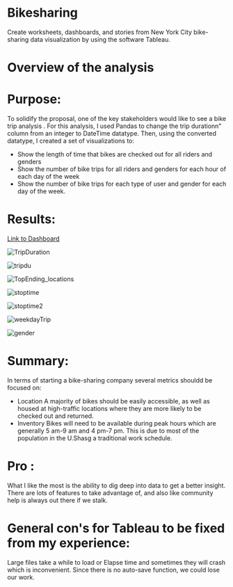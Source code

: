 # Bikesharing
Create worksheets, dashboards, and stories from New York City bike-sharing data visualization by using the software Tableau.

# Overview of the analysis

# Purpose:
   To solidify the proposal, one of the key stakeholders would like to see a bike trip analysis . For this analysis,
   I used Pandas to change the trip durationn" column from an integer to DateTime datatype. Then, using the converted datatype, 
   I created a set of visualizations to:
   - Show the length of time that bikes are checked out for all riders and genders
   -  Show the number of bike trips for all riders and genders for each hour of each day of the week
   -  Show the number of bike trips for each type of user and gender for each day of the week.

# Results:
[Link to Dashboard](https://public.tableau.com/views/NYCCitiBikeShare/NYC-Dashboard?:language=en-US&:display_count=n&:origin=viz_share_link)

![TripDuration](https://user-images.githubusercontent.com/77947860/162652207-d41fcf26-f0ff-4386-b2d9-e17b3ed0c475.png)

![tripdu](https://user-images.githubusercontent.com/77947860/162652269-d335f77f-afea-4a5f-b4dc-46c342005152.png)


![TopEnding_locations](https://user-images.githubusercontent.com/77947860/162652302-b88f14b6-f5ea-4323-a930-12e972bd0b50.png)

![stoptime](https://user-images.githubusercontent.com/77947860/162652322-06a342c2-5241-4bd9-a409-e32ed3baf973.png)

![stoptime2](https://user-images.githubusercontent.com/779-7860/162652807-fb22d2c2-7e1d-4649-a9f0-ef148c39ac87.png)

![weekdayTrip](https://user-images.githubusercontent.com/77947860/162652828-838792f4-e1cd-4521-9f66-42908b18d94e.png)

![gender](https://user-images.githubusercontent.com/77947860/162652849-7b1ea54f-7a58-47c3-a097-aa1e51826cfd.png)


# Summary:

 In terms of starting a bike-sharing company several metrics shouldd be focused on:

 - Location A majority of bikes should be easily accessible, as well as housed at high-traffic locations where they
     are more likely to be checked out and returned.
 - Inventory Bikes will need to be available during peak hours which are generally 5 am-9 am and 4 pm-7 pm. This is due to most of
  the population in the U.Shasg a traditional work schedule.

# Pro :
What I like the most is the ability to dig deep into data to get a better insight.
There are lots of features to take advantage of, and also like community help is always out there if we stalk.

# General con's for Tableau to be fixed from my experience:
Large files take a while to load or Elapse time and sometimes they will crash which is inconvenient.
Since there is no auto-save function, we could lose our work.
